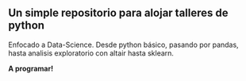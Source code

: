 ## Un simple repositorio para alojar talleres de python

Enfocado a Data-Science. Desde python básico, pasando por pandas, hasta analisis exploratorio con altair hasta sklearn.

**A programar!**